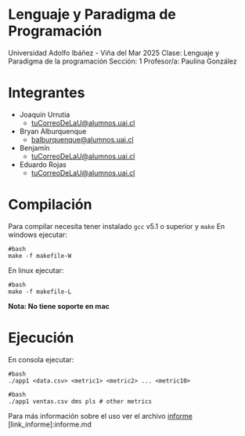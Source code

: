 # Lenguaje y Paradigma de Programación

Universidad Adolfo Ibáñez - Viña del Mar
2025
Clase: Lenguaje y Paradigma de la programación
Sección: 1
Profesor/a: Paulina González

# Integrantes

- Joaquín Urrutia
  - tuCorreoDeLaU@alumnos.uai.cl
- Bryan Alburquenque
  - balburquenque@alumnos.uai.cl
- Benjamín
  - tuCorreoDeLaU@alumnos.uai.cl
- Eduardo Rojas
  - tuCorreoDeLaU@alumnos.uai.cl

# Compilación

Para compilar necesita tener instalado ```gcc``` v5.1 o superior y ```make```
En windows ejecutar:

```
#bash
make -f makefile-W
```

En linux ejecutar:
```
#bash
make -f makefile-L
```

**Nota: No tiene soporte en mac**

# Ejecución

En consola ejecutar:
```
#bash
./app1 <data.csv> <metric1> <metric2> ... <metric10>
```
```
#bash
./app1 ventas.csv dms pls # other metrics
```

Para más información sobre el uso ver el archivo [informe](link_informe)
[link_informe]:informe.md

